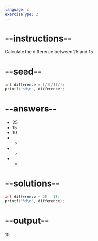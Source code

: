 ```yaml
---
language: c
exerciseType: 2
---
```


# --instructions--

Calculate the difference between 25 and 15

# --seed--

```c
int difference = [/][/][/];
printf("%d\n", difference);
```

# --answers--

- 25
- 15
- 10
-  - 
-  + 
-  * 

# --solutions--

```c
int difference = 25 - 15;
printf("%d\n", difference);
```

# --output--

10
